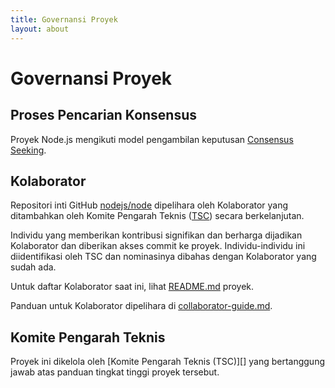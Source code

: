 ```yaml
---
title: Governansi Proyek
layout: about
---
```


# Governansi Proyek

## Proses Pencarian Konsensus

Proyek Node.js mengikuti model pengambilan keputusan [Consensus Seeking][].

## Kolaborator

Repositori inti GitHub [nodejs/node][] dipelihara oleh Kolaborator yang ditambahkan oleh Komite Pengarah Teknis ([TSC][]) secara berkelanjutan.

Individu yang memberikan kontribusi signifikan dan berharga dijadikan Kolaborator dan diberikan akses commit ke proyek. Individu-individu ini diidentifikasi oleh TSC dan nominasinya dibahas dengan Kolaborator yang sudah ada.

Untuk daftar Kolaborator saat ini, lihat [README.md][] proyek.

Panduan untuk Kolaborator dipelihara di [collaborator-guide.md][].

## Komite Pengarah Teknis

Proyek ini dikelola oleh \[Komite Pengarah Teknis (TSC)]\[] yang bertanggung jawab atas panduan tingkat tinggi proyek tersebut.

[consensus seeking]: https://en.wikipedia.org/wiki/Consensus-seeking_decision-making
[readme.md]: https://github.com/nodejs/node/blob/main/README.md#current-project-team-members
[tsc]: https://github.com/nodejs/TSC
[technical steering committee (tsc)]: https://github.com/nodejs/TSC/blob/main/TSC-Charter.md
[collaborator-guide.md]: https://github.com/nodejs/node/blob/main/doc/contributing/collaborator-guide.md
[nodejs/node]: https://github.com/nodejs/node
